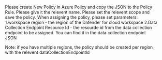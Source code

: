 Please create New Policy in Azure Policy and copy the JSON to the Policy Rule.
Please give it the relevent name.
Please set the relevent scope and save the policy.
When assigning the policy, please set parameters:
1.workspace region - the region of the Dafender for cloud workspace
2.Data Collection Endpoint Resource Id - the resourde id from the data collection endpoint to be assigned. You can find it in the data collection endpoint JSON
  
Note: if you have multiple regions, the policy should be created per region with the relevent dataCollectionEndpointId
